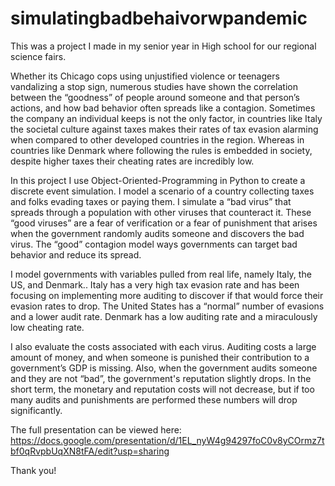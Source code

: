 # simulatingbadbehaivorwpandemic

This was a project I made in my senior year in High school for our regional science fairs. 

  Whether its Chicago cops using unjustified violence or teenagers vandalizing a stop sign, numerous studies have shown the correlation between the “goodness” of people around someone and that person’s actions, and how bad behavior often spreads like a contagion. Sometimes the company an individual keeps is not the only factor, in countries like Italy the societal culture against taxes makes their rates of tax evasion alarming  when compared to other developed countries in the region. Whereas in countries like Denmark where following the rules is embedded in society, despite higher taxes their cheating rates are incredibly low.
  
  In this project I use Object-Oriented-Programming in Python to create a discrete event simulation. I model a scenario of a country collecting taxes and folks evading taxes or paying them. I simulate a “bad virus” that spreads through a population with other viruses that counteract it. These “good viruses” are a fear of verification or a fear of punishment that arises when the government randomly audits someone and discovers the bad virus. The “good” contagion model ways governments can target bad behavior and reduce its spread.
 
  I model governments with variables pulled from real life, namely Italy, the US, and Denmark.. Italy has a very high tax evasion rate and has been focusing on implementing more auditing to discover if that would force their evasion rates to drop. The United States has a “normal” number of evasions and a lower audit rate. Denmark has a low auditing rate and a miraculously low cheating rate.
 
  I also evaluate the costs associated with each virus. Auditing costs a large amount of money, and when someone is punished their contribution to a government’s GDP is missing. Also, when the government audits someone and they are not “bad”, the government's reputation slightly drops. In the short term, the monetary and reputation costs will not decrease, but if too many audits and punishments are performed these numbers will drop significantly.



The full presentation can be viewed here: https://docs.google.com/presentation/d/1EL_nyW4g94297foC0v8yCOrmz7tbf0qRvpbUqXN8tFA/edit?usp=sharing

Thank you!
